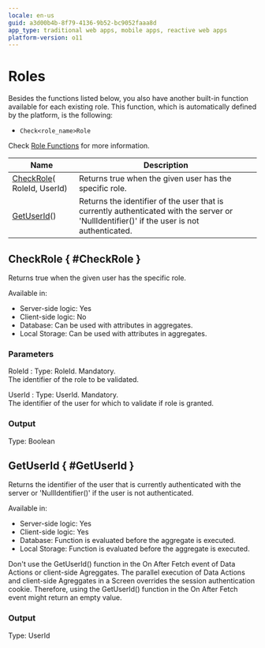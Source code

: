 ```yaml
---
locale: en-us
guid: a3d00b4b-8f79-4136-9b52-bc9052faaa8d
app_type: traditional web apps, mobile apps, reactive web apps
platform-version: o11
---
```


# Roles

Besides the functions listed below, you also have another built-in function available for each existing role. This function, which is automatically defined by the platform, is the following:

* `Check<role_name>Role`

Check [Role Functions](../../../develop/security/user-roles/create-a-custom-role.md#role-functions) for more information.




<table markdown="1">
<thead>
<tr>
<th>Name</th>
<th>Description</th>
</tr>
</thead>
<tbody>
<tr>
<td><a href="#CheckRole">CheckRole</a>(&#8203;RoleId, UserId)</td>
<td>Returns true when the given user has the specific role.</td>
</tr>
<tr>
<td><a href="#GetUserId">GetUserId</a>()</td>
<td>Returns the identifier of the user that is currently authenticated with the server or 'NullIdentifier()' if the user is not authenticated.</td>
</tr>
</tbody>
</table>

## CheckRole { #CheckRole }

Returns true when the given user has the specific role.  

Available in:  

  * Server-side logic: Yes
  * Client-side logic: No
  * Database: Can be used with attributes in aggregates.
  * Local Storage: Can be used with attributes in aggregates.

### Parameters

RoleId
:    Type: RoleId. Mandatory.  
The identifier of the role to be validated.

UserId
:    Type: UserId. Mandatory.  
The identifier of the user for which to validate if role is granted.

### Output

Type: Boolean  

## GetUserId { #GetUserId }

Returns the identifier of the user that is currently authenticated with the server or 'NullIdentifier()' if the user is not authenticated.  

Available in:  

  * Server-side logic: Yes
  * Client-side logic: Yes
  * Database: Function is evaluated before the aggregate is executed.
  * Local Storage: Function is evaluated before the aggregate is executed.

<div class="info" markdown="1">
Don't use the GetUserId() function in the On After Fetch event of Data Actions or client-side Agreggates. The parallel execution of Data Actions and client-side Agreggates in a Screen overrides the session authentication cookie. Therefore, using the GetUserId() function in the On After Fetch event might return an empty value.
</div>

### Output

Type: UserId  


